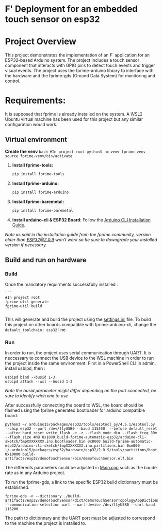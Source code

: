 # F' Deployment for an embedded touch sensor on esp32

# Project Overview

This project demonstrates the implementation of an F´ application for an ESP32-based Arduino system. The project includes a touch sensor component that interacts with GPIO pins to detect touch events and trigger visual events. The project uses the fprime-arduino library to interface with the hardware and the fprime-gds (Ground Data System) for monitoring and control.

# Requirements:
It is supposed that fprime is already installed on the system. A WSL2 Ubuntu virtual machine has been used for this project but any similar configuration would work.

## Virtual environment

**Create the venv**
    ```bash
    #In project root
    python3 -m venv fprime-venv
    source fprime-venv/bin/activate
    ```

1. **Install fprime-tools:**
    ```bash
    pip install fprime-tools
    ```

2. **Install fprime-arduino:**
    ```bash
    pip install fprime-arduino
    ```

3. **Install fprime-baremetal:**
    ```bash
    pip install fprime-baremetal
    ```

4. **Install arduino-cli & ESP32 Board:**
Follow the [Arduino CLI Installation Guide](https://github.com/fprime-community/fprime-arduino/blob/main/docs/arduino-cli-install.md).

*Note as said in the installation guide from the fprime community, version older than ESP32@2.0.9 won't work so be sure to downgrade your installed version if necessary.*

## Build and run on hardware

### Build
Once the mandatory requirments successfully installed :

    ```
    #In project root
    fprime-util generate
    fprime-util build   
    ```
This will generate and build the project using the [settings.ini](settings.ini) file. To build this project on other boards compatible with fprime-arduino-cli, change the `default_toolchain: esp32` line.

### Run
In order to run, the project uses serial communication through UART. It is neccessary to connect the USB device to the WSL machine in order to run the project inside the same environment. First in a PowerShell CLI in admin, install usbipd, then :

```
usbipd bind --busid 1-3
usbipd attach --wsl --busid 1-3
```

*Note the busid parameter might differ depending on the port connected, be sure to identify wich one to use*

After successfully connecting the board to WSL, the board should be flashed using the fprime generated bootloader for arduino compatible board.


```
python3 ~/.arduino15/packages/esp32/tools/esptool_py/4.5.1/esptool.py --chip esp32 --port /dev/ttyUSB0 --baud 115200  --before default_reset --after hard_reset write_flash -e -z --flash_mode dio --flash_freq 80m --flash_size 4MB 0x1000 build-fprime-automatic-esp32/arduino-cli-sketch/tmpXXXXXXXX.ino.bootloader.bin 0x8000 build-fprime-automatic-esp32/arduino-cli-sketch/tmpXXXXXXXX.ino.partitions.bin 0xe000 ~/.arduino15/packages/esp32/hardware/esp32/2.0.9/tools/partitions/boot_app0.bin 0x10000 build-artifacts/esp32/demoTouchSensor/bin/demoTouchSensor.elf.bin
```

The differents parameters could be adjusted in [Main.cpp](demoTouchSensor\Main.cpp) such as the baude rate as in any Arduino project.

To run the fprime-gds, a link to the specific ESP32 build dictionnary must be established. 

```
fprime-gds -n --dictionary ./build-artifacts/esp32/demoTouchSensor/dict/demoTouchSensorTopologyAppDictionary.xml --communication-selection uart --uart-device /dev/ttyUSB0 --uart-baud 115200
```

The path to dictionnary and the UART port must be adjusted to correspond to the machine the project is installed to.

